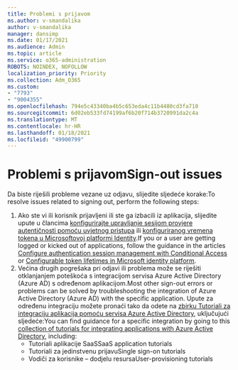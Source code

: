 ```yaml
---
title: Problemi s prijavom
ms.author: v-smandalika
author: v-smandalika
manager: dansimp
ms.date: 01/17/2021
ms.audience: Admin
ms.topic: article
ms.service: o365-administration
ROBOTS: NOINDEX, NOFOLLOW
localization_priority: Priority
ms.collection: Adm_O365
ms.custom:
- "7793"
- "9004355"
ms.openlocfilehash: 794e5c43340ba4b5c653eda4c11b4480cd3fa710
ms.sourcegitcommit: 6d02eb533fd74199af6b20f714b3720991da2c4a
ms.translationtype: MT
ms.contentlocale: hr-HR
ms.lasthandoff: 01/18/2021
ms.locfileid: "49900799"
---
```

# <a name="sign-out-issues"></a><span data-ttu-id="000ad-102">Problemi s prijavom</span><span class="sxs-lookup"><span data-stu-id="000ad-102">Sign-out issues</span></span>

<span data-ttu-id="000ad-103">Da biste riješili probleme vezane uz odjavu, slijedite sljedeće korake:</span><span class="sxs-lookup"><span data-stu-id="000ad-103">To resolve issues related to signing out, perform the following steps:</span></span>

1. <span data-ttu-id="000ad-104">Ako ste vi ili korisnik prijavljeni ili ste ga izbacili iz aplikacija, slijedite upute u člancima [konfigurirajte upravljanje sesijom provjere autentičnosti pomoću uvjetnog pristupa](https://docs.microsoft.com/azure/active-directory/conditional-access/howto-conditional-access-session-lifetime) ili [konfiguriranog vremena tokena u Microsoftovoj platformi Identity](https://docs.microsoft.com/azure/active-directory/develop/active-directory-configurable-token-lifetimes).</span><span class="sxs-lookup"><span data-stu-id="000ad-104">If you or a user are getting logged or kicked out of applications, follow the guidance in the articles [Configure authentication session management with Conditional Access](https://docs.microsoft.com/azure/active-directory/conditional-access/howto-conditional-access-session-lifetime) or [Configurable token lifetimes in Microsoft identity platform](https://docs.microsoft.com/azure/active-directory/develop/active-directory-configurable-token-lifetimes).</span></span>
2. <span data-ttu-id="000ad-105">Većina drugih pogrešaka pri odjavi ili problema može se riješiti otklanjanjem poteškoća s integracijom servisa Azure Active Directory (Azure AD) s određenom aplikacijom.</span><span class="sxs-lookup"><span data-stu-id="000ad-105">Most other sign-out errors or problems can be solved by troubleshooting the integration of Azure Active Directory (Azure AD) with the specific application.</span></span> <span data-ttu-id="000ad-106">Upute za određenu integraciju možete pronaći tako da odete na [zbirku Tutoriali za integraciju aplikacija pomoću servisa Azure Active Directory](https://docs.microsoft.com/azure/active-directory/saas-apps/tutorial-list), uključujući sljedeće:</span><span class="sxs-lookup"><span data-stu-id="000ad-106">You can find guidance for a specific integration by going to this [collection of tutorials for integrating applications with Azure Active Directory](https://docs.microsoft.com/azure/active-directory/saas-apps/tutorial-list), including:</span></span>
    - <span data-ttu-id="000ad-107">Tutoriali aplikacije SaaS</span><span class="sxs-lookup"><span data-stu-id="000ad-107">SaaS application tutorials</span></span>
    - <span data-ttu-id="000ad-108">Tutoriali za jedinstvenu prijavu</span><span class="sxs-lookup"><span data-stu-id="000ad-108">Single sign-on tutorials</span></span>
    - <span data-ttu-id="000ad-109">Vodiči za korisnike – dodjelu resursa</span><span class="sxs-lookup"><span data-stu-id="000ad-109">User-provisioning tutorials</span></span>